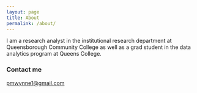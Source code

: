 ```yaml
---
layout: page
title: About
permalink: /about/
---
```


I am a research analyst in the institutional research department at Queensborough Community College as well as a grad student in the data analytics program at Queens College. 


### Contact me

[pmwynne1@gmail.com](mailto:pmwynne1@gmail.com)